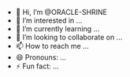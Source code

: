 - 👋 Hi, I’m @ORACLE-SHRINE
- 👀 I’m interested in ...
- 🌱 I’m currently learning ...
- 💞️ I’m looking to collaborate on ...
- 📫 How to reach me ...
- 😄 Pronouns: ...
- ⚡ Fun fact: ...

<!---
ORACLE-SHRINE/ORACLE-SHRINE is a ✨ special ✨ repository because its `README.md` (this file) appears on your GitHub profile.
You can click the Preview link to take a look at your changes.
--->
